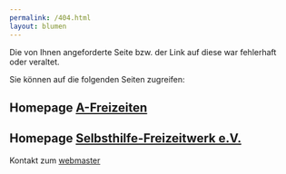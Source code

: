 ```yaml
---
permalink: /404.html
layout: blumen
---
```


Die von Ihnen angeforderte Seite bzw. der Link auf diese war fehlerhaft oder veraltet.

Sie können auf die folgenden Seiten zugreifen:

## Homepage [A-Freizeiten](http://www.a-freizeiten.de)

## Homepage [Selbsthilfe-Freizeitwerk e.V.](http://www.selbsthilfe-freizeitwerk.de)

Kontakt zum [webmaster](mailto:webmaster@a-freizeiten.de)
